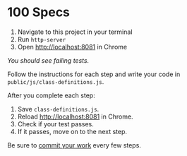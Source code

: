 # 100 Specs

1. Navigate to this project in your terminal
2. Run `http-server`
3. Open [http://localhost:8081](http://localhost:8081) in Chrome

*You should see failing tests.*

Follow the instructions for each step and write your code in `public/js/class-definitions.js`.

After you complete each step:

1. Save `class-definitions.js`.
2. Reload [http://localhost:8081](http://localhost:8081) in Chrome.
3. Check if your test passes.
4. If it passes, move on to the next step.

Be sure to [commit your work](http://git-scm.com/book/en/Git-Basics-Recording-Changes-to-the-Repository) every few steps.
